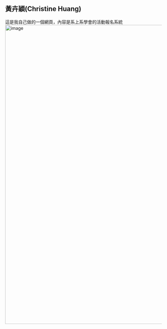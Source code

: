 黃卉穎(Christine Huang)
------------------------
這是我自己做的一個網頁，內容是系上系學會的活動報名系統
<img width="960" alt="image" src="https://github.com/Winnie0107/Web-/assets/131575653/d2d8d2a4-1341-4f7b-9254-555f89ca2666">


